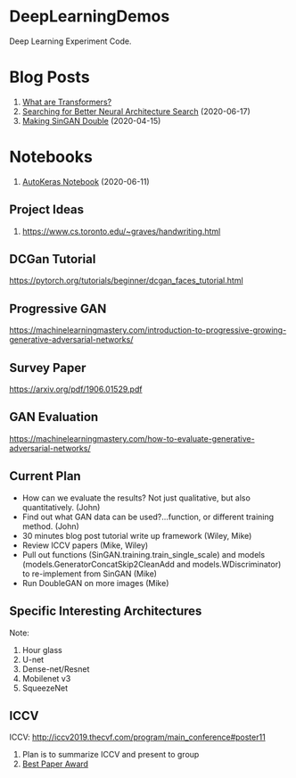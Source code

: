 # DeepLearningDemos
Deep Learning Experiment Code.

# Blog Posts
1. [What are Transformers?](https://medium.com/@deepganteam/what-are-transformers-b687f2bcdf49)
1. [Searching for Better Neural Architecture Search](https://medium.com/@deepganteam/searching-for-better-neural-architecture-search-ea91338caa11) (2020-06-17)
1. [Making SinGAN Double](https://medium.com/@deepganteam/making-singan-double-8568490b572e) (2020-04-15)

# Notebooks
1. [AutoKeras Notebook](https://github.com/wileyw/DeepLearningDemos/blob/master/NeuralArchitectureSearch/Autokeras.ipynb) (2020-06-11)

## Project Ideas
1. https://www.cs.toronto.edu/~graves/handwriting.html

## DCGan Tutorial
https://pytorch.org/tutorials/beginner/dcgan_faces_tutorial.html

## Progressive GAN
https://machinelearningmastery.com/introduction-to-progressive-growing-generative-adversarial-networks/

## Survey Paper
https://arxiv.org/pdf/1906.01529.pdf

## GAN Evaluation
https://machinelearningmastery.com/how-to-evaluate-generative-adversarial-networks/

## Current Plan
- How can we evaluate the results? Not just qualitative, but also quantitatively. (John)
- Find out what GAN data can be used?...function, or different training method. (John)
- 30 minutes blog post tutorial write up framework (Wiley, Mike)
- Review ICCV papers (Mike, Wiley)
- Pull out functions (SinGAN.training.train_single_scale) and models (models.GeneratorConcatSkip2CleanAdd and models.WDiscriminator) to re-implement from SinGAN (Mike)
- Run DoubleGAN on more images (Mike)

## Specific Interesting Architectures
Note:
1. Hour glass
1. U-net
1. Dense-net/Resnet
1. Mobilenet v3
1. SqueezeNet

## ICCV
ICCV: http://iccv2019.thecvf.com/program/main_conference#poster11
1. Plan is to summarize ICCV and present to group
1. [Best Paper Award](https://www.youtube.com/watch?v=mdAcPe74tZI&feature=youtu.be&t=3217)

